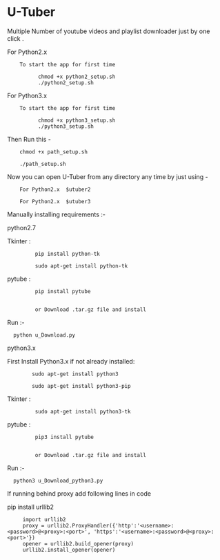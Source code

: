 # U-Tuber
Multiple Number of youtube videos and playlist downloader just by one click .


For Python2.x 

        To start the app for first time  
        
              chmod +x python2_setup.sh
              ./python2_setup.sh


For Python3.x 

        To start the app for first time  
        
              chmod +x python3_setup.sh
              ./python3_setup.sh


Then Run this -

        chmod +x path_setup.sh

        ./path_setup.sh



Now you can open U-Tuber from any directory any time by just using -

        For Python2.x  $utuber2 

        For Python2.x  $utuber3 




Manually installing requirements :-

   python2.7

   Tkinter : 
   
             pip install python-tk
   
             sudo apt-get install python-tk
               
   
   
   pytube :
   
   
             pip install pytube
             
             
             or Download .tar.gz file and install
             


Run :-
      
      python u_Download.py



python3.x

   
  First Install Python3.x if not already installed:
   
            sudo apt-get install python3 
            
            sudo apt-get install python3-pip 

   Tkinter : 

   
             sudo apt-get install python3-tk
               
   
   pytube :
   
   
             pip3 install pytube
             
             
             or Download .tar.gz file and install
             

Run :-
      
      python3 u_Download_python3.py
    

If running behind proxy add following lines in code

pip install urllib2 

         import urllib2
         proxy = urllib2.ProxyHandler({'http':'<username>:<password>@<proxy>:<port>', 'https':'<username>:<password>@<proxy>:<port>'})
         opener = urllib2.build_opener(proxy)
         urllib2.install_opener(opener)
